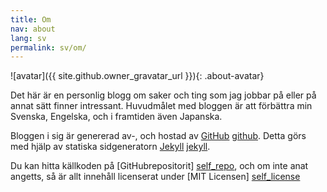 ```yaml
---
title: Om
nav: about
lang: sv
permalink: sv/om/
---
```


![avatar]({{ site.github.owner_gravatar_url }}){: .about-avatar}

Det här är en personlig blogg om saker och ting som jag jobbar på eller på annat sätt finner intressant. Huvudmålet med bloggen är att förbättra min Svenska, Engelska, och i framtiden även Japanska.

Bloggen i sig är genererad av-, och hostad av [GitHub] [github]. Detta görs med hjälp av statiska sidgeneratorn [Jekyll] [jekyll].

Du kan hitta källkoden på [GitHubrepositorit] [self_repo], och om inte anat angetts, så är allt innehåll licenserat under [MIT Licensen] [self_license]

[github]: https://github.com
[jekyll]: http://jekyllrb.com
[self_repo]: https://github.com/Hexagenic/Hexagenic.github.io
[self_license]: https://github.com/Hexagenic/hexagenic.github.io/blob/master/LICENSE
